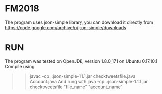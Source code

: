 # FM2018
The program uses json-simple library, you can download it directly from
https://code.google.com/archive/p/json-simple/downloads

# RUN
The program was tested on OpenJDK, version 1.8.0_171 on Ubuntu 0.17.10.1
Compile using
>> javac -cp .:json-simple-1.1.1.jar checktweetsfile.java Account.java
And rung with
>> java -cp .:json-simple-1.1.1.jar checktweetsfile "file_name" "account_name"